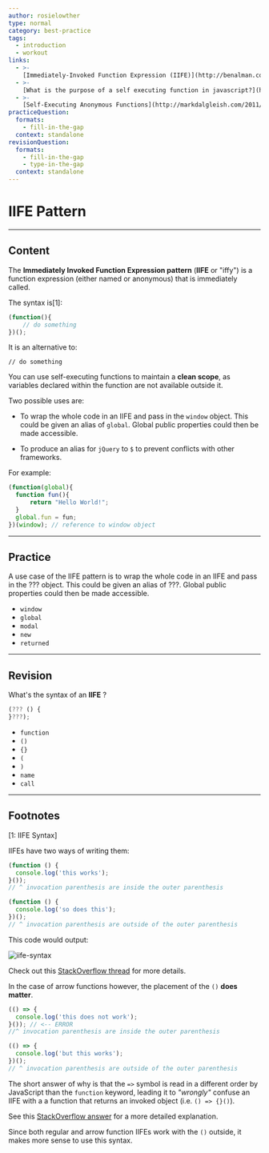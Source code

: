 ```yaml
---
author: rosielowther
type: normal
category: best-practice
tags:
  - introduction
  - workout
links:
  - >-
    [Immediately-Invoked Function Expression (IIFE)](http://benalman.com/news/2010/11/immediately-invoked-function-expression/){website}
  - >-
    [What is the purpose of a self executing function in javascript?](http://stackoverflow.com/questions/592396/what-is-the-purpose-of-a-self-executing-function-in-javascript){website}
  - >-
    [Self-Executing Anonymous Functions](http://markdalgleish.com/2011/03/self-executing-anonymous-functions/){website}
practiceQuestion:
  formats:
    - fill-in-the-gap
  context: standalone
revisionQuestion:
  formats:
    - fill-in-the-gap
    - type-in-the-gap
  context: standalone
---
```


# IIFE Pattern


---

## Content

The **Immediately Invoked Function Expression pattern** (**IIFE** or "iffy") is a function expression (either named or anonymous) that is immediately called. 

The syntax is[1]:

```javascript
(function(){
    // do something
})();
```

It is an alternative to:

```plain-text
// do something
```

You can use self-executing functions to maintain a **clean scope**, as variables declared within the function are not available outside it.

Two possible uses are:

- To wrap the whole code in an IIFE and pass in the `window` object. This could be given an alias of `global`. Global public properties could then be made accessible.

- To produce an alias for `jQuery` to `$` to prevent conflicts with other frameworks.

For example:

```javascript
(function(global){
  function fun(){
      return "Hello World!";
  }
  global.fun = fun;
})(window); // reference to window object
```

---

## Practice

A use case of the IIFE pattern is to wrap the whole code in an IIFE and pass in the ??? object. This could be given an alias of ???. Global public properties could then be made accessible.

- `window` 
- `global` 
- `modal` 
- `new` 
- `returned`


---

## Revision

What's the syntax of an **IIFE** ?

```javascript
(??? () {
}???);
```

- `function`
- `()`
- `{}`
- `(`
- `)`
- `name`
- `call`
 
---

## Footnotes

[1: IIFE Syntax]

IIFEs have two ways of writing them:

```js
(function () {
  console.log('this works');
}());
// ^ invocation parenthesis are inside the outer parenthesis

(function () {
  console.log('so does this');
})();
// ^ invocation parenthesis are outside of the outer parenthesis
```

This code would output:

![iife-syntax](https://img.enkipro.com/8b795a7e5766af215d3ceca8b322eb19.png)

Check out this [StackOverflow thread](https://stackoverflow.com/questions/3384504/location-of-parenthesis-for-auto-executing-anonymous-javascript-functions) for more details.

In the case of arrow functions however, the placement of the `()` **does matter**.

```js
(() => {
  console.log('this does not work');
}()); // <-- ERROR
//^ invocation parenthesis are inside the outer parenthesis

(() => {
  console.log('but this works');
})();
// ^ invocation parenthesis are outside of the outer parenthesis
```

The short answer of why is that the `=>` symbol is read in a different order by JavaScript than the `function` keyword, leading it to *"wrongly"* confuse an IIFE with a a function that returns an invoked object (i.e. `() => {}()`).

See this [StackOverflow answer](https://stackoverflow.com/questions/34589488/es6-immediately-invoked-arrow-function/34589765#34589765) for a more detailed explanation.

Since both regular and arrow function IIFEs work with the `()` outside, it makes more sense to use this syntax.